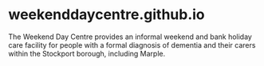 # weekenddaycentre.github.io
The Weekend Day Centre provides an informal weekend and bank holiday care facility for people with a formal diagnosis of dementia and their carers within the Stockport borough, including Marple.